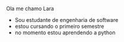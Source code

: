 Ola me chamo Lara 

- Sou estudante de engenharia de software
- estou cursando o primeiro semestre
-  no momento estou aprendendo a python

